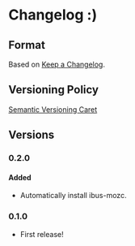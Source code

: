 # Changelog :)

## Format

Based on [Keep a Changelog].

## Versioning Policy

[Semantic Versioning Caret]

## Versions

### 0.2.0

#### Added

* Automatically install ibus-mozc. 

### 0.1.0

* First release!

[Keep a Changelog]: http://keepachangelog.com/en/1.0.0/
[Semantic Versioning Caret]: https://github.com/myowncake/semver-caret